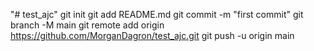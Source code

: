 "# test_ajc"  git init git add README.md git commit -m "first commit" git branch -M main git remote add origin https://github.com/MorganDagron/test_ajc.git git push -u origin main
